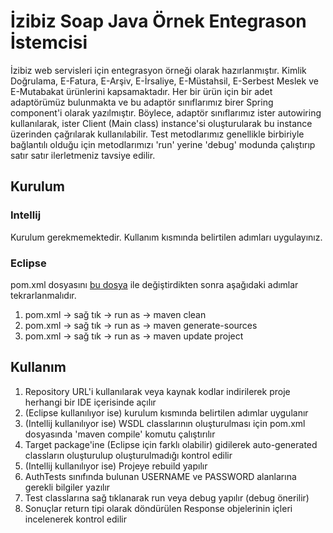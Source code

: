 # İzibiz Soap Java Örnek Entegrason İstemcisi

İzibiz web servisleri için entegrasyon örneği olarak hazırlanmıştır. Kimlik Doğrulama, E-Fatura, E-Arşiv, E-İrsaliye, E-Müstahsil, E-Serbest Meslek ve E-Mutabakat ürünlerini kapsamaktadır. Her bir ürün için bir adet adaptörümüz bulunmakta ve bu adaptör sınıflarımız birer Spring component'i olarak yazılmıştır. Böylece, adaptör sınıflarımız ister autowiring kullanılarak, ister Client (Main class) instance'si oluşturularak bu instance üzerinden çağrılarak kullanılabilir. Test metodlarımız genellikle birbiriyle bağlantılı olduğu için metodlarımızı 'run' yerine 'debug' modunda çalıştırıp satır satır ilerletmeniz tavsiye edilir.



## Kurulum

### Intellij
Kurulum gerekmemektedir. Kullanım kısmında belirtilen adımları uygulayınız.

### Eclipse
pom.xml dosyasını [bu dosya](https://github.com/izibiz/izibiz-java-soap-client/files/8542638/pom.zip) ile değiştirdikten sonra aşağıdaki adımlar tekrarlanmalıdır.
  1. pom.xml -> sağ tık -> run as -> maven clean
  2. pom.xml -> sağ tık -> run as -> maven generate-sources
  3. pom.xml -> sağ tık -> run as -> maven update project



## Kullanım

  1. Repository URL'i kullanılarak veya kaynak kodlar indirilerek proje herhangi bir IDE içerisinde açılır
  2. (Eclipse kullanılıyor ise) kurulum kısmında belirtilen adımlar uygulanır
  3. (Intellij kullanılıyor ise) WSDL classlarının oluşturulması için pom.xml dosyasında 'maven compile' komutu çalıştırılır
  4. Target package'ine (Eclipse için farklı olabilir) gidilerek auto-generated classların oluşturulup oluşturulmadığı kontrol edilir
  5. (Intellij kullanılıyor ise) Projeye rebuild yapılır 
  6. AuthTests sınıfında bulunan USERNAME ve PASSWORD alanlarına gerekli bilgiler yazılır
  7. Test classlarına sağ tıklanarak run veya debug yapılır (debug önerilir)
  8. Sonuçlar return tipi olarak döndürülen Response objelerinin içleri incelenerek kontrol edilir

